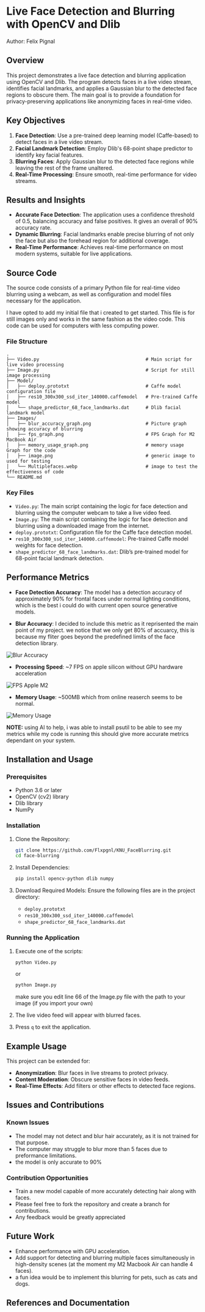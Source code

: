# Live Face Detection and Blurring with OpenCV and Dlib

Author: Felix Pignal

## Overview

This project demonstrates a live face detection and blurring application using OpenCV and Dlib. The program detects faces in a live video stream, identifies facial landmarks, and applies a Gaussian blur to the detected face regions to obscure them. The main goal is to provide a foundation for privacy-preserving applications like anonymizing faces in real-time video.

## Key Objectives

1. **Face Detection**: Use a pre-trained deep learning model (Caffe-based) to detect faces in a live video stream.
2. **Facial Landmark Detection**: Employ Dlib's 68-point shape predictor to identify key facial features.
3. **Blurring Faces**: Apply Gaussian blur to the detected face regions while leaving the rest of the frame unaltered.
4. **Real-Time Processing**: Ensure smooth, real-time performance for video streams.

## Results and Insights

- **Accurate Face Detection**: The application uses a confidence threshold of 0.5, balancing accuracy and false positives. It gives an overall of 90% accuracy rate.
- **Dynamic Blurring**: Facial landmarks enable precise blurring of not only the face but also the forehead region for additional coverage.
- **Real-Time Performance**: Achieves real-time performance on most modern systems, suitable for live applications.

## Source Code

The source code consists of a primary Python file for real-time video blurring using a webcam, as well as configuration and model files necessary for the application.

I have opted to add my initial file that i created to get started. This file is for still images only and works in the same fashion as the video code. This code can be used for computers with less computing power.

### File Structure

```
.
├── Video.py                                       # Main script for live video processing
├── Image.py                                       # Script for still image processing
├── Model/  
│   ├── deploy.prototxt                            # Caffe model configuration file  
│   ├── res10_300x300_ssd_iter_140000.caffemodel   # Pre-trained Caffe model
│   └── shape_predictor_68_face_landmarks.dat      # Dlib facial landmark model   
├── Images/  
│   ├── blur_accuracy_graph.png                    # Picture graph showing accuracy of blurring
│   ├── fps_graph.png                              # FPS Graph for M2 MacBook Air
│   ├── memory_usage_graph.png                     # memory usage Graph for the code
│   ├── image.png                                  # generic image to used for testing
│   └── Multiplefaces.webp                         # image to test the effectiveness of code   
└── README.md 
```

### Key Files

- `Video.py`: The main script containing the logic for face detection and blurring using the computer webcam to take a live video feed.
- `Image.py`: The main script containing the logic for face detection and blurring using a downloaded image from the internet.
- `deploy.prototxt`: Configuration file for the Caffe face detection model.
- `res10_300x300_ssd_iter_140000.caffemodel`: Pre-trained Caffe model weights for face detection.
- `shape_predictor_68_face_landmarks.dat`: Dlib’s pre-trained model for 68-point facial landmark detection.

## Performance Metrics

- **Face Detection Accuracy**: The model has a detection accuracy of approximately 90% for 	frontal faces under normal lighting conditions, which is the best i could do with current open source generative models.

- **Blur Accuracy**: I decided to include this metric as it reprisented the main point of my project. we notice that we only get 80% of accuarcy, this is because my fliter goes beyond the predefined limits of the face detection library.

<img src="Images/blur_accuracy_graph.png" alt="Blur Accuracy">

- **Processing Speed**: ~7 FPS on apple silicon without GPU hardware acceleration
<img src="Images/fps_graph.png" alt="FPS Apple M2">

- **Memory Usage**: ~500MB which from online reaserch seems to be normal.
<img src="Images/memory_usage_graph.png" alt="Memory Usage">

**NOTE:** using AI to help, i was able to install psutil to be able to see my metrics while my code is running this should give more accurate metrics dependant on your system. 

## Installation and Usage

### Prerequisites

- Python 3.6 or later
- OpenCV (cv2) library
- Dlib library
- NumPy

### Installation

1. Clone the Repository:
    ```bash
    git clone https://github.com/Flxpgnl/KNU_FaceBlurring.git
    cd face-blurring
    ```

2. Install Dependencies:
    ```bash
    pip install opencv-python dlib numpy
    ```

3. Download Required Models:
   Ensure the following files are in the project directory:
   - `deploy.prototxt`
   - `res10_300x300_ssd_iter_140000.caffemodel`
   - `shape_predictor_68_face_landmarks.dat`

### Running the Application

1. Execute one of the scripts:
    ```bash
    python Video.py
    ```
    or

    ```bash
    python Image.py
    ```
    make sure you edit line 66 of the Image.py file with the path to your image (if you import your own)

2. The live video feed will appear with blurred faces.
3. Press `q` to exit the application.

## Example Usage

This project can be extended for:
- **Anonymization**: Blur faces in live streams to protect privacy.
- **Content Moderation**: Obscure sensitive faces in video feeds.
- **Real-Time Effects**: Add filters or other effects to detected face regions.

## Issues and Contributions

### Known Issues

- The model may not detect and blur hair accurately, as it is not trained for that purpose.
- The computer may struggle to blur more than 5 faces due to preformance limitations.
- the model is only accurate to 90%

### Contribution Opportunities

- Train a new model capable of more accurately detecting hair along with faces.
- Please feel free to fork the repository and create a branch for contributions.
- Any feedback would be greatly appreciated

## Future Work

- Enhance performance with GPU acceleration.
- Add support for detecting and blurring multiple faces simultaneously in high-density scenes (at the moment my M2 Macbook Air can handle 4 faces).
- a fun idea would be to implement this blurring for pets, such as cats and dogs.

## References and Documentation

